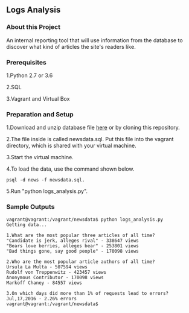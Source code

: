 ## Logs Analysis

### About this Project

An internal reporting tool that will use information from the database to discover what kind of articles the site's readers like.

### Prerequisites

1.Python 2.7 or 3.6

2.SQL

3.Vagrant and Virtual Box

### Preparation and Setup

1.Download and unzip database file [here](https://d17h27t6h515a5.cloudfront.net/topher/2016/August/57b5f748_newsdata/newsdata.zip) or by cloning this repository.

2.The file inside is called newsdata.sql. Put this file into the vagrant directory, which is shared with your virtual machine.

3.Start the virtual machine.

4.To load the data, use the command shown below.
```
psql -d news -f newsdata.sql.
```
5.Run "python logs_analysis.py".

### Sample Outputs
```
vagrant@vagrant:/vagrant/newsdata$ python logs_analysis.py
Getting data...

1.What are the most popular three articles of all time?
"Candidate is jerk, alleges rival" - 338647 views
"Bears love berries, alleges bear" - 253801 views
"Bad things gone, say good people" - 170098 views

2.Who are the most popular article authors of all time?
Ursula La Multa - 507594 views
Rudolf von Treppenwitz - 423457 views
Anonymous Contributor - 170098 views
Markoff Chaney - 84557 views

3.On which days did more than 1% of requests lead to errors?
Jul,17,2016 - 2.26% errors
vagrant@vagrant:/vagrant/newsdata$


```
